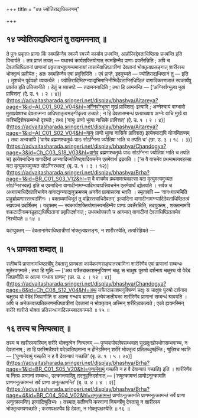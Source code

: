 +++
title = "०७ ज्योतिराद्यधिकरणम्"

+++

## १४ ज्योतिराद्यधिष्ठानं तु तदामननात् ॥

ते पुनः प्रकृताः प्राणाः किं स्वमहिम्नैव स्वस्मै स्वस्मै कार्याय प्रभवन्ति, आहोस्विद्देवताधिष्ठिताः प्रभवन्ति इति विचार्यते । तत्र प्राप्तं तावत् — यथास्वं कार्यशक्तियोगात् स्वमहिम्नैव प्राणाः प्रवर्तेरन्निति ; अपि च देवताधिष्ठितानां प्राणानां प्रवृत्तावभ्युपगम्यमानायां तासामेवाधिष्ठात्रीणां देवतानां भोक्तृत्वप्रसङ्गात् शारीरस्य भोक्तृत्वं प्रलीयेत ; अतः स्वमहिम्नैव एषां प्रवृत्तिरिति । एवं प्राप्ते, इदमुच्यते — ज्योतिराद्यधिष्ठानं तु — इति । तुशब्देन पूर्वपक्षो व्यावर्त्यते । ज्योतिरादिभिरग्न्याद्यभिमानिनीभिर्देवताभिरधिष्ठितं वागादिकरणजातं स्वकार्येषु प्रवर्तत इति प्रतिजानीते । हेतुं च व्याचष्टे — तदामननादिति ; तथा हि आमनन्ति — [‘अग्निर्वाग्भूत्वा मुखं प्राविशत्’ (ऐ. उ. १ । २ । ४)](https://advaitasharada.sringeri.net/display/bhashya/Aitareya?page=1&id=AI_C01_S02_V04&hl=अग्निर्वाग्भूत्वा मुखं प्राविशत्) इत्यादि ; अग्नेश्चायं वाग्भावो मुखप्रवेशश्च देवतात्मना अधिष्ठातृत्वमङ्गीकृत्य उच्यते ; न हि देवतासम्बन्धं प्रत्याख्याय अग्नेः वाचि मुखे वा कश्चिद्विशेषसम्बन्धो दृश्यते ; तथा [‘वायुः प्राणो भूत्वा नासिके प्राविशत्’ (ऐ. उ. १ । २ । ४)](https://advaitasharada.sringeri.net/display/bhashya/Aitareya?page=1&id=AI_C01_S02_V04&hl=वायुः प्राणो भूत्वा नासिके प्राविशत्) इत्येवमाद्यपि योजयितव्यम् । तथा अन्यत्रापि [‘वागेव ब्रह्मणश्चतुर्थः पादः सोऽग्निना ज्योतिषा भाति च तपति च’ (छा. उ. ३ । १८ । ३)](https://advaitasharada.sringeri.net/display/bhashya/Chandogya?page=3&id=Ch_C03_S18_V03&hl=वागेव ब्रह्मणश्चतुर्थः पादः सोऽग्निना ज्योतिषा भाति च तपति च) इत्येवमादिना वागादीनां अग्न्यादिज्योतिष्ट्वादिवचनेन एतमेवार्थं द्रढयति । [‘स वै वाचमेव प्रथमामत्यवहत्सा यदा मृत्युमत्यमुच्यत सोऽग्निरभवत्’ (बृ. उ. १ । ३ । १२)](https://advaitasharada.sringeri.net/display/bhashya/Brha?page=1&id=BR_C01_S03_V12&hl=स वै वाचमेव प्रथमामत्यवहत्सा यदा मृत्युमत्यमुच्यत सोऽग्निरभवत्) इति च एवमादिना वागादीनामग्न्यादिभावापत्तिवचनेन एतमेवार्थं द्योतयति । सर्वत्र च अध्यात्माधिदैवतविभागेन वागाद्यग्न्याद्यनुक्रमणम् अनयैव प्रत्यासत्त्या भवति । स्मृतावपि — ‘वागध्यात्ममिति प्राहुर्ब्राह्मणास्तत्त्वदर्शिनः । वक्तव्यमधिभूतं तु वह्निस्तत्राधिदैवतम्’ इत्यादिना वागादीनामग्न्यादिदेवताधिष्ठितत्वं सप्रपञ्चं प्रदर्शितम् । यदुक्तम् — स्वकार्यशक्तियोगात्स्वमहिम्नैव प्राणाः प्रवर्तेरन्निति, तदयुक्तम् , शक्तानामपि शकटादीनामनडुहाद्यधिष्ठितानां प्रवृत्तिदर्शनात् ; उभयथोपपत्तौ च आगमात् वागादीनां देवताधिष्ठितत्वमेव निश्चीयते ॥ १४ ॥

यदप्युक्तम् — देवतानामेवाधिष्ठात्रीणां भोक्तृत्वप्रसङ्गः, न शारीरस्येति, तत्परिह्रियते —

## १५ प्राणवता शब्दात् ॥

सतीष्वपि प्राणानामधिष्ठात्रीषु देवतासु प्राणवता कार्यकरणसङ्घातस्वामिना शारीरेणैव एषां प्राणानां सम्बन्धः श्रुतेरवगम्यते ; तथा हि श्रुतिः — [‘अथ यत्रैतदाकाशमनुविषण्णं चक्षुः स चाक्षुषः पुरुषो दर्शनाय चक्षुरथ यो वेदेदं जिघ्राणीति स आत्मा गन्धाय घ्राणम्’ (छा. उ. ८ । १२ । ४)](https://advaitasharada.sringeri.net/display/bhashya/Chandogya?page=8&id=Ch_C08_S12_V04&hl=अथ यत्रैतदाकाशमनुविषण्णं चक्षुः स चाक्षुषः पुरुषो दर्शनाय चक्षुरथ यो वेदेदं जिघ्राणीति स आत्मा गन्धाय घ्राणम्) इत्येवंजातीयका शारीरेणैव प्राणानां सम्बन्धं श्रावयति । अपि च अनेकत्वात्प्रतिकरणमधिष्ठात्रीणां देवतानां न भोक्तृत्वम् अस्मिन् शरीरेऽवकल्पते ; एको ह्ययमस्मिन् शरीरे शारीरो भोक्ता प्रतिसन्धानादिसम्भवादवगम्यते ॥ १५ ॥

## १६ तस्य च नित्यत्वात् ॥

तस्य च शारीरस्यास्मिन् शरीरे भोक्तृत्वेन नित्यत्वम् — पुण्यपापोपलेपसम्भवात् सुखदुःखोपभोगसम्भवाच्च, न देवतानाम् ; ता हि परस्मिन्नैश्वरे पदेऽवतिष्ठमाना न हीनेऽस्मिन् शरीरे भोक्तृत्वं प्रतिलब्धुमर्हन्ति ; श्रुतिश्च भवति — [‘पुण्यमेवामुं गच्छति न ह वै देवान्पापं गच्छति’ (बृ. उ. १ । ५ । २०)](https://advaitasharada.sringeri.net/display/bhashya/Brha?page=1&id=BR_C01_S05_V20&hl=पुण्यमेवामुं गच्छति न ह वै देवान्पापं गच्छति) इति । शारीरेणैव च नित्यः प्राणानां सम्बन्धः, उत्क्रान्त्यादिषु तदनुवृत्तिदर्शनात् — [‘तमुत्क्रामन्तं प्राणोऽनूत्क्रामति प्राणमनूत्क्रामन्तं सर्वे प्राणा अनूत्क्रामन्ति’ (बृ. उ. ४ । ४ । २)](https://advaitasharada.sringeri.net/display/bhashya/Brha?page=4&id=BR_C04_S04_V02&hl=तमुत्क्रामन्तं प्राणोऽनूत्क्रामति प्राणमनूत्क्रामन्तं सर्वे प्राणा अनूत्क्रामन्ति) इत्यादिश्रुतिभ्यः । तस्मात् सतीष्वपि करणानां नियन्त्रीषु देवतासु न शारीरस्य भोक्तृत्वमपगच्छति ; करणपक्षस्यैव हि देवता, न भोक्तृपक्षस्येति ॥ १६ ॥
